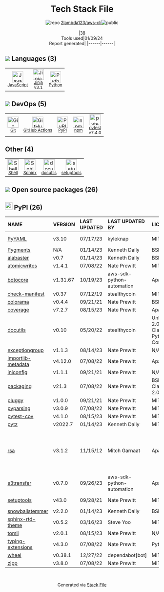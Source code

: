 <!--
&lt;--- Readme.md Snippet without images Start ---&gt;
## Tech Stack
2lambda123/aws-cli is built on the following main stack:

- [Python](https://www.python.org) – Languages
- [JavaScript](https://developer.mozilla.org/en-US/docs/Web/JavaScript) – Languages
- [Sphinx](http://sphinxsearch.com/) – Search Engines
- [Jinja](https://palletsprojects.com/p/jinja/) – Templating Languages & Extensions
- [pytest](http://pytest.org/latest/) – Testing Frameworks
- [Shell](https://en.wikipedia.org/wiki/Shell_script) – Shells
- [GitHub Actions](https://github.com/features/actions) – Continuous Integration

Full tech stack [here](/techstack.md)

&lt;--- Readme.md Snippet without images End ---&gt;

&lt;--- Readme.md Snippet with images Start ---&gt;
## Tech Stack
2lambda123/aws-cli is built on the following main stack:

- <img width='25' height='25' src='https://img.stackshare.io/service/993/pUBY5pVj.png' alt='Python'/> [Python](https://www.python.org) – Languages
- <img width='25' height='25' src='https://img.stackshare.io/service/1209/javascript.jpeg' alt='JavaScript'/> [JavaScript](https://developer.mozilla.org/en-US/docs/Web/JavaScript) – Languages
- <img width='25' height='25' src='https://img.stackshare.io/service/1598/TtqoAo1V.png' alt='Sphinx'/> [Sphinx](http://sphinxsearch.com/) – Search Engines
- <img width='25' height='25' src='https://img.stackshare.io/service/2303/New_Project__20_.png' alt='Jinja'/> [Jinja](https://palletsprojects.com/p/jinja/) – Templating Languages & Extensions
- <img width='25' height='25' src='https://img.stackshare.io/service/4586/Lu99Qe0Z_400x400.png' alt='pytest'/> [pytest](http://pytest.org/latest/) – Testing Frameworks
- <img width='25' height='25' src='https://img.stackshare.io/service/4631/default_c2062d40130562bdc836c13dbca02d318205a962.png' alt='Shell'/> [Shell](https://en.wikipedia.org/wiki/Shell_script) – Shells
- <img width='25' height='25' src='https://img.stackshare.io/service/11563/actions.png' alt='GitHub Actions'/> [GitHub Actions](https://github.com/features/actions) – Continuous Integration

Full tech stack [here](/techstack.md)

&lt;--- Readme.md Snippet with images End ---&gt;
-->
<div align="center">

# Tech Stack File
![](https://img.stackshare.io/repo.svg "repo") [2lambda123/aws-cli](https://github.com/2lambda123/aws-cli)![](https://img.stackshare.io/public_badge.svg "public")
<br/><br/>
|38<br/>Tools used|01/09/24 <br/>Report generated|
|------|------|
</div>

## <img src='https://img.stackshare.io/languages.svg'/> Languages (3)
<table><tr>
  <td align='center'>
  <img width='36' height='36' src='https://img.stackshare.io/service/1209/javascript.jpeg' alt='JavaScript'>
  <br>
  <sub><a href="https://developer.mozilla.org/en-US/docs/Web/JavaScript">JavaScript</a></sub>
  <br>
  <sub></sub>
</td>

<td align='center'>
  <img width='36' height='36' src='https://img.stackshare.io/service/2303/New_Project__20_.png' alt='Jinja'>
  <br>
  <sub><a href="https://palletsprojects.com/p/jinja/">Jinja</a></sub>
  <br>
  <sub>v3.1</sub>
</td>

<td align='center'>
  <img width='36' height='36' src='https://img.stackshare.io/service/993/pUBY5pVj.png' alt='Python'>
  <br>
  <sub><a href="https://www.python.org">Python</a></sub>
  <br>
  <sub></sub>
</td>

</tr>
</table>

## <img src='https://img.stackshare.io/devops.svg'/> DevOps (5)
<table><tr>
  <td align='center'>
  <img width='36' height='36' src='https://img.stackshare.io/service/1046/git.png' alt='Git'>
  <br>
  <sub><a href="http://git-scm.com/">Git</a></sub>
  <br>
  <sub></sub>
</td>

<td align='center'>
  <img width='36' height='36' src='https://img.stackshare.io/service/11563/actions.png' alt='GitHub Actions'>
  <br>
  <sub><a href="https://github.com/features/actions">GitHub Actions</a></sub>
  <br>
  <sub></sub>
</td>

<td align='center'>
  <img width='36' height='36' src='https://img.stackshare.io/service/12572/-RIWgodF_400x400.jpg' alt='PyPI'>
  <br>
  <sub><a href="https://pypi.org/">PyPI</a></sub>
  <br>
  <sub></sub>
</td>

<td align='center'>
  <img width='36' height='36' src='https://img.stackshare.io/service/1120/lejvzrnlpb308aftn31u.png' alt='npm'>
  <br>
  <sub><a href="https://www.npmjs.com/">npm</a></sub>
  <br>
  <sub></sub>
</td>

<td align='center'>
  <img width='36' height='36' src='https://img.stackshare.io/service/4586/Lu99Qe0Z_400x400.png' alt='pytest'>
  <br>
  <sub><a href="http://pytest.org/latest/">pytest</a></sub>
  <br>
  <sub>v7.4.0</sub>
</td>

</tr>
</table>

## Other (4)
<table><tr>
  <td align='center'>
  <img width='36' height='36' src='https://img.stackshare.io/service/4631/default_c2062d40130562bdc836c13dbca02d318205a962.png' alt='Shell'>
  <br>
  <sub><a href="https://en.wikipedia.org/wiki/Shell_script">Shell</a></sub>
  <br>
  <sub></sub>
</td>

<td align='center'>
  <img width='36' height='36' src='https://img.stackshare.io/service/1598/TtqoAo1V.png' alt='Sphinx'>
  <br>
  <sub><a href="http://sphinxsearch.com/">Sphinx</a></sub>
  <br>
  <sub></sub>
</td>

<td align='center'>
  <img width='36' height='36' src='https://img.stackshare.io/service/8480/LI68uG-2_normal.jpg' alt='docutils'>
  <br>
  <sub><a href="http://docutils.sourceforge.net/">docutils</a></sub>
  <br>
  <sub></sub>
</td>

<td align='center'>
  <img width='36' height='36' src='https://img.stackshare.io/service/10517/647025.png' alt='setuptools'>
  <br>
  <sub><a href="https://github.com/pypa/setuptools">setuptools</a></sub>
  <br>
  <sub></sub>
</td>

</tr>
</table>


## <img src='https://img.stackshare.io/group.svg' /> Open source packages (26)</h2>

## <img width='24' height='24' src='https://img.stackshare.io/service/12572/-RIWgodF_400x400.jpg'/> PyPI (26)

|NAME|VERSION|LAST UPDATED|LAST UPDATED BY|LICENSE|VULNERABILITIES|
|:------|:------|:------|:------|:------|:------|
|[PyYAML](https://pypi.org/project/PyYAML)|v3.10|07/17/23|kyleknap |MIT|[CVE-2020-14343](https://github.com/advisories/GHSA-8q59-q68h-6hv4) (Critical)|
|[Pygments](https://pypi.org/project/Pygments)|N/A|01/14/23|Kenneth Daily |BSD-3-Clause|N/A|
|[alabaster](https://pypi.org/project/alabaster)|v0.7|01/14/23|Kenneth Daily |BSD-3-Clause|N/A|
|[atomicwrites](https://pypi.org/project/atomicwrites)|v1.4.1|07/08/22|Nate Prewitt |MIT|N/A|
|[botocore](https://pypi.org/project/botocore)|v1.31.67|10/19/23|aws-sdk-python-automation |Apache-2.0|N/A|
|[check-manifest](https://pypi.org/project/check-manifest)|v0.37|07/12/19|stealthycoin |MIT|N/A|
|[colorama](https://pypi.org/project/colorama)|v0.4.4|09/21/21|Nate Prewitt |BSD-3-Clause|N/A|
|[coverage](https://pypi.org/project/coverage)|v7.2.7|08/15/23|Nate Prewitt |Apache-2.0|N/A|
|[docutils](https://pypi.org/project/docutils)|v0.10|05/20/22|stealthycoin |Unlicense,Python-2.0,BSD-2-Clause,CNRI-Python-GPL-Compatible|N/A|
|[exceptiongroup](https://pypi.org/project/exceptiongroup)|v1.1.3|08/14/23|Nate Prewitt |N/A|N/A|
|[importlib-metadata](https://pypi.org/project/importlib-metadata)|v4.12.0|07/08/22|Nate Prewitt |Apache-2.0|N/A|
|[iniconfig](https://pypi.org/project/iniconfig)|v1.1.1|09/21/21|Nate Prewitt |N/A|N/A|
|[packaging](https://pypi.org/project/packaging)|v21.3|07/08/22|Nate Prewitt |BSD-3-Clause,Apache-2.0|N/A|
|[pluggy](https://pypi.org/project/pluggy)|v1.0.0|09/21/21|Nate Prewitt |MIT|N/A|
|[pyparsing](https://pypi.org/project/pyparsing)|v3.0.9|07/08/22|Nate Prewitt |MIT|N/A|
|[pytest-cov](https://pypi.org/project/pytest-cov)|v4.1.0|08/15/23|Nate Prewitt |MIT|N/A|
|[pytz](https://pypi.org/project/pytz)|v2022.7|01/14/23|Kenneth Daily |MIT|N/A|
|[rsa](https://pypi.org/project/rsa)|v3.1.2|11/15/12|Mitch Garnaat |Apache-2.0|[CVE-2020-13757](https://github.com/advisories/GHSA-537h-rv9q-vvph) (High)<br/>[CVE-2016-1494](https://github.com/advisories/GHSA-8rjr-6qq5-pj9p) (Moderate)<br/>[CVE-2020-25658](https://github.com/advisories/GHSA-xrx6-fmxq-rjj2) (Moderate)|
|[s3transfer](https://pypi.org/project/s3transfer)|v0.7.0|09/26/23|aws-sdk-python-automation |Apache-2.0|N/A|
|[setuptools](https://pypi.org/project/setuptools)|v43.0|09/28/21|Nate Prewitt |MIT|[CVE-2022-40897](https://github.com/advisories/GHSA-r9hx-vwmv-q579) (High)|
|[snowballstemmer](https://pypi.org/project/snowballstemmer)|v2.2.0|01/14/23|Kenneth Daily |BSD-3-Clause|N/A|
|[sphinx-rtd-theme](https://pypi.org/project/sphinx-rtd-theme)|v0.5.2|03/16/23|Steve Yoo |MIT|N/A|
|[tomli](https://pypi.org/project/tomli)|v2.0.1|08/15/23|Nate Prewitt |N/A|N/A|
|[typing-extensions](https://pypi.org/project/typing-extensions)|v4.3.0|07/08/22|Nate Prewitt |Python-2.0|N/A|
|[wheel](https://pypi.org/project/wheel)|v0.38.1|12/27/22|dependabot[bot] |MIT|N/A|
|[zipp](https://pypi.org/project/zipp)|v3.8.0|07/08/22|Nate Prewitt |MIT|N/A|

<br/>
<div align='center'>

Generated via [Stack File](https://github.com/marketplace/stack-file)
